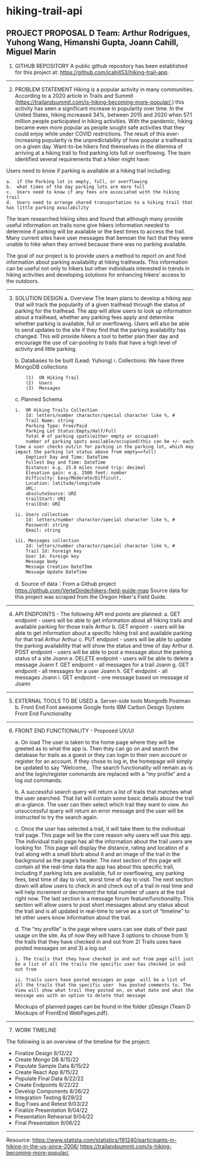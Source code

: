# hiking-trail-api

PROJECT PROPOSAL
D Team:  Arthur Rodrigues, Yuhong Wang, Himanshi Gupta, Joann Cahill, Miguel Marin
---------------------------------------------------------------------------------

1.  GITHUB REPOSITORY
A public github repository has been established for this project at:  https://github.com/jcahill53/hiking-trail-app. 

---------------------------------------------------------------------------------

2.  PROBLEM STATEMENT
Hiking is a popular activity in many communities.  According to a 2020 article in Trails and Summit (https://trailandsummit.com/is-hiking-becoming-more-popular/,) this activity has seen a significant increase in popularity over time.  In the United States, hiking increased 34%, between 2015 and 2020 when 57.1 million people participated in hiking activities.  With the pandemic, hiking became even more popular as people sought safe activities that they could enjoy while under COVID restrictions. 
The result of this ever-increasing popularity is the unpredictability of how popular a trailhead is on a given day.  Want-to-be hikers find themselves in the dilemma of arriving at a hiking trail to find parking lots full or overflowing.  The team identified several requirements that a hiker might have:

Users need to know if parking is available at a hiking trail including:

    a.  if the Parking lot is empty, full, or overflowing
    b.  what times of the day parking lots are more full
    c.  Users need to know if any fees are associated with the hiking trail
    d.  Users need to arrange shared transportation to a hiking trail that has little parking availability

The team researched hiking sites and found that although many provide useful information on trails none give hikers information needed to determine if parking will be available or the best times to access the trail.  Many current sites have user messages that bemoan the fact that they were unable to hike when they arrived because there was no parking available.

The goal of our project is to provide users a method to report on and find information about parking availability at hiking trailheads.  This information can be useful not only to hikers but other individuals interested in trends in hiking activities and developing solutions for enhancing hikers’ access to the outdoors. 

---------------------------------------------------------------------------------

3.  SOLUTION DESIGN
    a.  Overview
    The team plans to develop a hiking app that will track the popularity of a given trailhead through the status of parking for the trailhead.  The app will allow users to look up information about a trailhead, whether any parking fees apply  and determine whether parking is available, full or overflowing.  Users will also be able to send updates to the site if they find that the parking availability has changed.  This will provide hikers a tool to better plan their day and encourage the use of car-pooling to trails that have a high level of activity and little parking. 

    b.  Databases to be built (Lead: Yuhong)
        i.  Collections: We have three MongoDB collections

            (1)  OR Hiking Trail
            (2)  Users
            (3)  Messages

    c.  Planned Schema 

        i.  OR Hiking Trails Collection
            Id: letters/number charactor/special character like %, #
            Trail Name: string
            Parking Type: Free/Paid
            Parking Lot Status:Empty/Half/Full
            Total # of parking spots(either empty or occupied)
            number of parking spots available/occupied(this can be +/- each time a user checks out/in for parking in the parking lot, which may impact the parking lot status above from empty=>full) 
            Emptiest Day and Time: DateTime
            Fullest Day and Time: DateTime
            Distance: e.g. 15.8 miles round trip: decimal
            Elevation gain: e.g. 2500 feet: number
            Difficulty: Easy/Moderate/Difficult,
            Location: latitude/longitude
            URL:
            absoluteSource: URI
            trailStart: URI
            trailEnd: URI

        ii. Users collection
            Id: letters/number charactor/special character like %, #
            Password: string
            Email: string

        iii. Messages collection
            Id: letters/number charactor/special character like %, #
            Trail Id: Foreign key
            User Id: Foreign key
            Message body
            Message Creation DateTIme
            Message Update DateTime

    d.  Source of data：From a Github project https://github.com/VerteDinde/hikers-field-guide-map
    Source data for this project was scraped from the Oregon Hiker's Field Guide.

---------------------------------------------------------------------------------

4.  API ENDPOINTS -  The following API end points are planned:
    a.  GET endpoint - users will be able to get information about all hiking trails and available parking for those trails Arthur
    b.  GET enpoint - users will be able to get information about a specific hiking trail and available parking for that trail Arthur 
    Arthur
    c.  PUT endpoint - users will be able to update the parking availability that will show the status and time of day Arthur
    d.  POST endpoint  - users will be able to post a message about the parking status of a site Joann
    e.  DELETE endpoint - users will be able to delete a message  Joann
    f.  GET endpoint - all messages for a trail Joann
    g.  GET endpoint - all messages for a user  Joann
    h.  GET endpoint - all messages  Joann
    i.  GET endpoint - one message based on message id  Joann



---------------------------------------------------------------------------------

5.  EXTERNAL TOOLS TO BE USED
    a.  Server-side tools
        Mongodb
        Postman
    b.  Front End
        Font awesome
        Google fonts
        IBM Carbon Design System
        Front End Functionality

---------------------------------------------------------------------------------
6.  FRONT END FUNCTIONALITY - Proposed UX/UI   
 
    a.  On load The user is taken to the home page where they will be greeted as to what the app is. Then they can go on and search the database for trails as a guest or they can login to their own account or register for an account. If they chose to log in, the homepage will simply be updated to say “Welcome, <user>. The search functionality will remain as-is and the login/register commands are replaced with a “my profile” and a log out commands. 

    b.  A successful search query will return a list of trails that matches what the user searched. That list will contain some basic details about the trail at-a-glance. The user can then select which trail they want to view. An unsuccessful query will return an error message and the user will be instructed to try the search again. 

    c.  Once the user has selected a trail, it will take them to the individual trail page. This page will be the core reason why users will use this app. The individual trails page has all the information about the trail users are looking for. This page will display the distance, rating and location of a trail along with a small blurb about it and an image of the trail in the background as the page’s header. The next section of this page will contain all the real-time data the app has about this specific trail, including if parking lots are available, full or overflowing, any parking fees, best time of day to visit, worst time of day to visit. The next section down will allow users to check in and check out of a trail in real time and will help increment or decrement the total number of users at the trail right now. The last section is a message forum feature/functionality. This section will allow users to post short messages about any status about the trail and is all updated in real-time to serve as a sort of “timeline” to let other users know information about the trail. 

    d.  The “my profile” is the page where users can see stats of their past usage on the site. As of now they will have 3 options to choose from 1) the trails that they have checked in and out from 2) Trails uses have posted messages on and 3) a log out 

        i. The trails that they have checked in and out from page will just be a list of all the trails the specific user has checked in and out from
        
        ii. Trails users have posted messages on page  will be a list of all the trails that the specific user  has posted comments to. The View will show what trail they posted on, on what date and what the message was with an option to delete that message 

    Mockups of planned pages can be found in the folder zDesign (Team D Mockups of FrontEnd WebPages.pdf).

---------------------------------------------------------------------------------
7.  WORK TIMELINE

The following is an overview of the timeline for the project:

-  Finalize Design          8/12/22
-  Create Mongo DB          8/15/22
-  Populate Sample Data	    8/15/22
-  Create React App		    8/15/22
-  Populate Final Data      8/22/22
-  Create Endpoints         8/22/22
-  Develop Components       8/26/22
-  Integration Testing      8/29/22
-  Bug Fixes and Retest     9/03/22
-  Finalize Presentation    9/04/22
-  Presentation Rehearsal   9/04/22
-  Final Presentation       9/06/22

---------------------------------------------------------------------------------

 Resource:
https://www.statista.com/statistics/191240/participants-in-hiking-in-the-us-since-2006/
https://trailandsummit.com/is-hiking-becoming-more-popular/,

